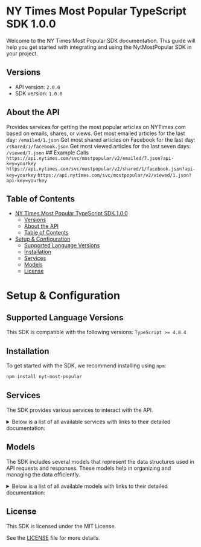 # NY Times Most Popular TypeScript SDK 1.0.0

Welcome to the NY Times Most Popular SDK documentation. This guide will help you get started with integrating and using the NytMostPopular SDK in your project.

## Versions

- API version: `2.0.0`
- SDK version: `1.0.0`

## About the API

Provides services for getting the most popular articles on NYTimes.com based on emails, shares, or views. Get most emailed articles for the last day: `/emailed/1.json` Get most shared articles on Facebook for the last day: `/shared/1/facebook.json` Get most viewed articles for the last seven days: `/viewed/7.json` ## Example Calls `https://api.nytimes.com/svc/mostpopular/v2/emailed/7.json?api-key=yourkey` `https://api.nytimes.com/svc/mostpopular/v2/shared/1/facebook.json?api-key=yourkey` `https://api.nytimes.com/svc/mostpopular/v2/viewed/1.json?api-key=yourkey`

## Table of Contents

- [NY Times Most Popular TypeScript SDK 1.0.0](#ny-times-most-popular-typescript-sdk-100)
  - [Versions](#versions)
  - [About the API](#about-the-api)
  - [Table of Contents](#table-of-contents)
- [Setup \& Configuration](#setup--configuration)
  - [Supported Language Versions](#supported-language-versions)
  - [Installation](#installation)
  - [Services](#services)
  - [Models](#models)
  - [License](#license)

# Setup & Configuration

## Supported Language Versions

This SDK is compatible with the following versions: `TypeScript >= 4.8.4`

## Installation

To get started with the SDK, we recommend installing using `npm`:

```bash
npm install nyt-most-popular
```

## Services

The SDK provides various services to interact with the API.

<details> 
<summary>Below is a list of all available services with links to their detailed documentation:</summary>

| Name                                                               |
| :----------------------------------------------------------------- |
| [MostPopularService](documentation/services/MostPopularService.md) |

</details>

## Models

The SDK includes several models that represent the data structures used in API requests and responses. These models help in organizing and managing the data efficiently.

<details> 
<summary>Below is a list of all available models with links to their detailed documentation:</summary>

| Name                                                                                                         | Description |
| :----------------------------------------------------------------------------------------------------------- | :---------- |
| [GetEmailedPeriodJsonOkResponse](documentation/models/GetEmailedPeriodJsonOkResponse.md)                     |             |
| [GetEmailedPeriodJsonPeriod](documentation/models/GetEmailedPeriodJsonPeriod.md)                             |             |
| [GetSharedPeriodJsonOkResponse](documentation/models/GetSharedPeriodJsonOkResponse.md)                       |             |
| [GetSharedPeriodJsonPeriod](documentation/models/GetSharedPeriodJsonPeriod.md)                               |             |
| [GetSharedByPeriodShareTypeJsonOkResponse](documentation/models/GetSharedByPeriodShareTypeJsonOkResponse.md) |             |
| [GetSharedByPeriodShareTypeJsonPeriod](documentation/models/GetSharedByPeriodShareTypeJsonPeriod.md)         |             |
| [ShareType](documentation/models/ShareType.md)                                                               |             |
| [GetViewedPeriodJsonOkResponse](documentation/models/GetViewedPeriodJsonOkResponse.md)                       |             |
| [GetViewedPeriodJsonPeriod](documentation/models/GetViewedPeriodJsonPeriod.md)                               |             |
| [EmailedArticle](documentation/models/EmailedArticle.md)                                                     |             |
| [Media](documentation/models/Media.md)                                                                       |             |
| [MediaMetadata](documentation/models/MediaMetadata.md)                                                       |             |
| [SharedArticle](documentation/models/SharedArticle.md)                                                       |             |
| [ViewedArticle](documentation/models/ViewedArticle.md)                                                       |             |

</details>

## License

This SDK is licensed under the MIT License.

See the [LICENSE](LICENSE) file for more details.

